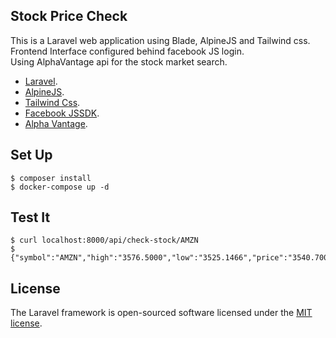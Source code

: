 ## Stock Price Check

This is a Laravel web application using Blade, AlpineJS and Tailwind css.  
Frontend Interface configured behind facebook JS login.  
Using AlphaVantage api for the stock market search.

- [Laravel](https://laravel.com).
- [AlpineJS](https://alpinejs.dev/).
- [Tailwind Css](https://tailwindcss.com/).
- [Facebook JSSDK](https://developers.facebook.com/docs/javascript/).
- [Alpha Vantage](https://www.alphavantage.co/documentation/).

## Set Up

```
$ composer install
$ docker-compose up -d 
```

## Test It

```
$ curl localhost:8000/api/check-stock/AMZN
$ {"symbol":"AMZN","high":"3576.5000","low":"3525.1466","price":"3540.7000"}
```


##
## License

The Laravel framework is open-sourced software licensed under the [MIT license](https://opensource.org/licenses/MIT).
